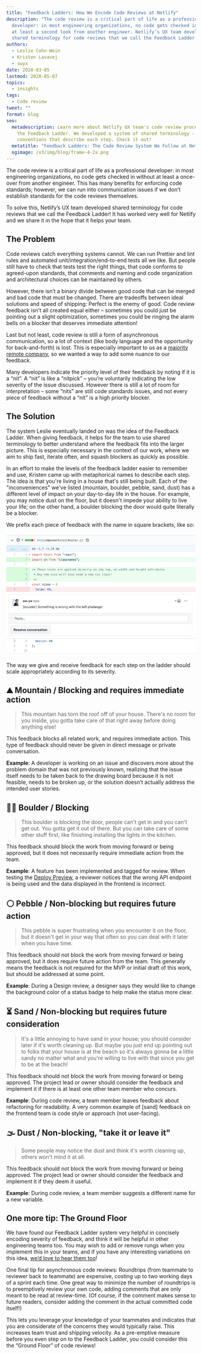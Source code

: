 ```yaml
---
title: "Feedback Ladders: How We Encode Code Reviews at Netlify"
description: "The code review is a critical part of life as a professional
  developer: in most engineering organizations, no code gets checked in without
  at least a second look from another engineer. Netlify’s UX team developed
  shared terminology for code reviews that we call the Feedback Ladder!"
authors:
  - Leslie Cohn-Wein
  - Kristen Lavavej
  - swyx
date: 2020-03-05
lastmod: 2020-05-07
topics:
  - insights
tags:
  - Code review
tweet: ""
format: blog
seo:
  metadescription: Learn more about Netlify UX team's code review process called
    the Feedback Ladder. We developed a system of shared terminology - naming
    conventions that describe each step. Check it out!
  metatitle: "Feedback Ladders: The Code Review System We Follow at Netlify"
  ogimage: /v3/img/blog/frame-4-2x.png
---
```

The code review is a critical part of life as a professional developer: in most engineering organizations, no code gets checked in without at least a once-over from another engineer. This has many benefits for enforcing code standards; however, we can run into communication issues if we don’t establish standards for the code reviews themselves.

To solve this, Netlify’s UX team developed shared terminology for code reviews that we call the Feedback Ladder! It has worked very well for Netlify and we share it in the hope that it helps your team.

## The Problem

Code reviews catch everything systems cannot. We can run Prettier and lint rules and automated unit/integration/end-to-end tests all we like. But people still have to check that tests test the right things, that code conforms to agreed-upon standards, that comments and naming and code organization and architectural choices can be maintained by others.

However, there isn’t a binary divide between good code that can be merged and bad code that must be changed. There are tradeoffs between ideal solutions and speed of shipping: Perfect is the enemy of good. Code review feedback isn’t all created equal either – sometimes you could just be pointing out a slight optimization, sometimes you could be ringing the alarm bells on a blocker that deserves immediate attention!

Last but not least, code review is still a form of asynchronous communication, so a lot of context (like body language and the opportunity for back-and-forth) is lost. This is especially important to us as a [majority remote company](https://www.netlify.com/about/), so we wanted a way to add some nuance to our feedback.

Many developers indicate the priority level of their feedback by noting if it is a “nit”. A “nit” is like a “nitpick” – you’re voluntarily indicating the low severity of the issue discussed. However there is still a lot of room for interpretation – some “nits” are still code standards issues, and not every piece of feedback without a “nit” is a high priority blocker.

## The Solution

The system Leslie eventually landed on was the idea of the Feedback Ladder. When giving feedback, it helps for the team to use shared terminology to better understand where the feedback fits into the larger picture. This is especially necessary in the context of our work, where we aim to ship fast, iterate often, and squash blockers as quickly as possible.

In an effort to make the levels of the feedback ladder easier to remember and use, Kristen came up with metaphorical names to describe each step. The idea is that you're living in a house that's still being built. Each of the "inconveniences" we've listed (mountain, boulder, pebble, sand, dust) has a different level of impact on your day-to-day life in the house. For example, you may notice dust on the floor, but it doesn't impede your ability to live your life; on the other hand, a boulder blocking the door would quite literally be a blocker.

We prefix each piece of feedback with the name in square brackets, like so:

![Code review suggestions and feedback on GitHub](/v3/img/blog/feedback-ladder-code-review.png)

The way we give and receive feedback for each step on the ladder should scale appropriately according to its severity.

## ⛰ Mountain / Blocking and requires immediate action

> This mountain has torn the roof off of your house. There's no room for you inside, you gotta take care of that right away before doing anything else!

This feedback blocks all related work, and requires immediate action. This type of feedback should never be given in direct message or private conversation.

**Example**: A developer is working on an issue and discovers more about the problem domain that was not previously known, realizing that the issue itself needs to be taken back to the drawing board because it is not feasible, needs to be broken up, or the solution doesn’t actually address the intended user stories.

## 🧗‍♀️ Boulder / Blocking

> This boulder is blocking the door, people can't get in and you can't get out. You gotta get it out of there. But you can take care of some other stuff first, like finishing installing the lights in the kitchen.

This feedback should block the work from moving forward or being approved, but it does not necessarily require immediate action from the team.

**Example**: A feature has been implemented and tagged for review. When testing the [Deploy Preview](https://www.netlify.com/blog/2016/07/20/introducing-deploy-previews-in-netlify/), a reviewer notices that the wrong API endpoint is being used and the data displayed in the frontend is incorrect.

## ⚪️ Pebble / Non-blocking but requires future action

> This pebble is super frustrating when you encounter it on the floor, but it doesn't get in your way that often so you can deal with it later when you have time.

This feedback should not block the work from moving forward or being approved, but it does require future action from the team. This generally means the feedback is not required for the MVP or initial draft of this work, but should be addressed at some point.

**Example**: During a Design review, a designer says they would like to change the background color of a status badge to help make the status more clear.

## ⏳ Sand / Non-blocking but requires future consideration

> It's a little annoying to have sand in your house; you should consider later if it's worth cleaning up. But maybe you just end up pointing out to folks that your house is at the beach so it's always gonna be a little sandy no matter what and you're willing to live with that since you get to be at the beach!

This feedback should not block the work from moving forward or being approved. The project lead or owner should consider the feedback and implement it if there is at least one other team member who concurs.

**Example**: During code review, a team member leaves feedback about refactoring for readability. A very common example of \[sand] feedback on the frontend team is code style or approach (not user-facing).

## 🌫 Dust / Non-blocking, "take it or leave it"

> Some people may notice the dust and think it's worth cleaning up, others won't mind it at all.

This feedback should not block the work from moving forward or being approved. The project lead or owner should consider the feedback and implement it if they deem it useful.

**Example**: During code review, a team member suggests a different name for a new variable.

## One more tip: The Ground Floor

We have found our Feedback Ladder system very helpful in concisely encoding severity of feedback, and think it will be helpful in other engineering teams too. You may wish to add or remove rungs when you implement this in your teams, and if you have any interesting variations on this idea, [we’d love to hear them too](https://twitter.com/Netlify/status/1235928634407428096)!

One final tip for asynchronous code reviews: Roundtrips (from teammate to reviewer back to teammate) are expensive, costing up to two working days of a sprint each time. One great way to minimize the number of roundtrips is to preemptively review your own code, adding comments that are only meant to be read at review-time. (Of course, if the comment makes sense to future readers, consider adding the comment in the actual committed code itself!) 

This lets you leverage your knowledge of your teammates and indicates that you are considerate of the concerns they would typically raise. This increases team trust and shipping velocity. As a pre-emptive measure before you even step on to the Feedback Ladder, you could consider this the “Ground Floor” of code reviews!